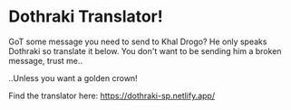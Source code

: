 <h1>Dothraki Translator!</h1>

GoT some message you need to send to Khal Drogo? He only speaks Dothraki so translate it below. You don't want to be sending him a broken message, trust me..

..Unless you want a golden crown! 

Find the translator here: 
https://dothraki-sp.netlify.app/